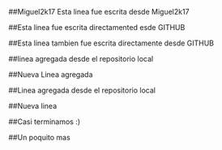 ##Miguel2k17
Esta linea fue escrita desde Miguel2k17

##Esta linea fue escrita directamented esde GITHUB

##Esta linea tambien fue escrita directamente desde GITHUB

##linea agregada desde el repositorio local

##Nueva Linea agregada

##Linea agregada desde el repositorio local

##Nueva linea

##Casi terminamos :)

##Un poquito mas
